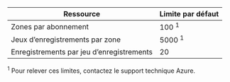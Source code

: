 
| Ressource | Limite par défaut |
| --- | --- |
| Zones par abonnement |100 <sup>1</sup> |
| Jeux d’enregistrements par zone |5000 <sup>1</sup> |
| Enregistrements par jeu d’enregistrements |20 |

<sup>1</sup> Pour relever ces limites, contactez le support technique Azure.
